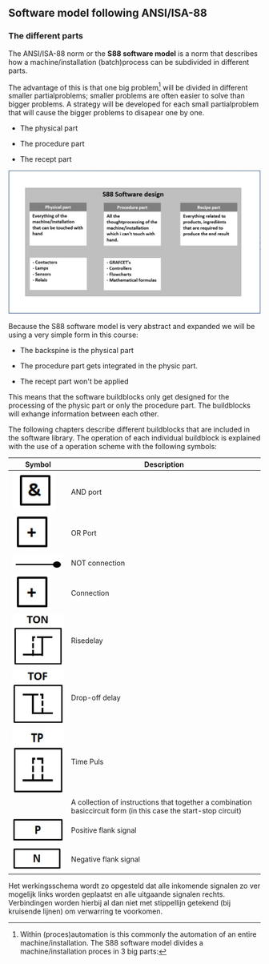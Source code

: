 ## Software model following ANSI/ISA-88

### The different parts

The ANSI/ISA-88 norm or the **S88 software model** is a norm that describes how a machine/installation (batch)process can be subdivided in different parts.

The advantage of this is that one big problem[^1] will be divided in different smaller partialproblems; smaller problems are often easier to solve than bigger problems. A strategy will be developed for each small partialproblem that will cause the bigger problems to disapear one by one.


[^1]: Within (proces)automation is this commonly the automation of an entire machine/installation.
The S88 software model divides a machine/installation proces in 3 big parts:

-   The physical part

-   The procedure part

-   The recept part

![S88 Software Design ](../Ad06/Images/S88_Softwaredesign.jpg)

Because the S88 software model is very abstract and expanded we will be using a very simple form in this course:


-   The backspine is the physical part

-   The procedure part gets integrated in the physic part.

-   The recept part won't be applied

This means that the software buildblocks only get designed for the processing of the physic part or only the procedure part.
The buildblocks will exhange information between each other.

The following chapters describe different buildblocks that are included in the software library. The operation of each individual buildblock is explained with the use of a operation scheme with the following symbols:

| **Symbol** | **Description**                                                                                                             |
|-------------|------------------------------------------------------------------------------------------------------------------------------|
|     ![AND port ](../Ad06/Images/AND.jpg)        | AND port                                                                                                                    |
|     ![OR port ](../Ad06/Images/OR.jpg)        | OR Port                                                                                                                     |
|      ![Not connection ](../Ad06/Images/NOT-connection.jpg)       | NOT connection                                                                                                               |
|        ![OR port ](../Ad06/Images/OR.jpg)     | Connection                                                                                                                   |
|     ![TON ](../Ad06/Images/TON.jpg)        | Risedelay                                                                                                              |
|        ![TOF ](../Ad06/Images/TOF.jpg)     | Drop-off delay                                                                                                             |
|      ![Time pulse ](../Ad06/Images/TP.jpg)       | Time Puls                                                                                                                     |
|             | A collection of instructions that together a combination basiccircuit form (in this case the start-stop circuit)  |
|       ![Positive flank ](../Ad06/Images/Pflank.jpg)      | Positive flank signal                                                                                                       |
|        ![Negative flank ](../Ad06/Images/Nflank.jpg)     | Negative flank signal                                                                                                       |


Het werkingsschema wordt zo opgesteld dat alle inkomende signalen zo ver
mogelijk links worden geplaatst en alle uitgaande signalen rechts. Verbindingen
worden hierbij al dan niet met stippellijn getekend (bij kruisende lijnen) om
verwarring te voorkomen.
